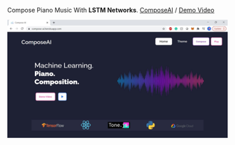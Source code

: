 Compose Piano Music With **LSTM Networks**. [ComposeAI](http://compose-ai.ml) / [Demo Video](https://www.youtube.com/watch?v=U7gZxsSiCzs) 

![Screenshot](Demo.JPG)

